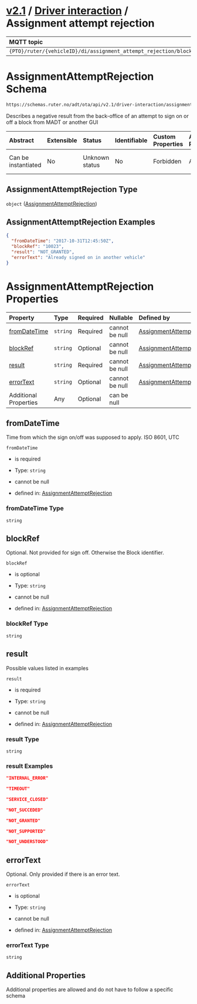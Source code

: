 # [v2.1](../../README.md) / [Driver interaction](README.md) / Assignment attempt rejection 
 
MQTT topic                                          | Retain   | QoS 
| :------------------------------------------------ | -------- | -------- |
```{PTO}/ruter/{vehicleID}/di/assignment_attempt_rejection/block```  | ```false``` | ```0```

# AssignmentAttemptRejection Schema

```txt
https://schemas.ruter.no/adt/ota/api/v2.1/driver-interaction/assignment-attempt-rejection.json
```

Describes a negative result from the back-office of an attempt to sign on or off a block from MADT or another GUI

| Abstract            | Extensible | Status         | Identifiable | Custom Properties | Additional Properties | Access Restrictions | Defined In                                                                                                                    |
| :------------------ | :--------- | :------------- | :----------- | :---------------- | :-------------------- | :------------------ | :---------------------------------------------------------------------------------------------------------------------------- |
| Can be instantiated | No         | Unknown status | No           | Forbidden         | Allowed               | none                | [assignment-attempt-rejection.json](../../schema/driver-interaction/assignment-attempt-rejection.json "open original schema") |

## AssignmentAttemptRejection Type

`object` ([AssignmentAttemptRejection](assignment-attempt-rejection.md))

## AssignmentAttemptRejection Examples

```json
{
  "fromDateTime": "2017-10-31T12:45:50Z",
  "blockRef": "10023",
  "result": "NOT_GRANTED",
  "errorText": "Already signed on in another vehicle"
}
```

# AssignmentAttemptRejection Properties

| Property                      | Type     | Required | Nullable       | Defined by                                                                                                                                 |
| :---------------------------- | :------- | :------- | :------------- | :----------------------------------------------------------------------------------------------------------------------------------------- |
| [fromDateTime](#fromdatetime) | `string` | Required | cannot be null | [AssignmentAttemptRejection](assignment-attempt-rejection-properties-fromdatetime.md "#/properties/fromDateTime#/properties/fromDateTime") |
| [blockRef](#blockref)         | `string` | Optional | cannot be null | [AssignmentAttemptRejection](assignment-attempt-rejection-properties-blockref.md "#/properties/blockRef#/properties/blockRef")             |
| [result](#result)             | `string` | Required | cannot be null | [AssignmentAttemptRejection](assignment-attempt-rejection-properties-result.md "#/properties/result#/properties/result")                   |
| [errorText](#errortext)       | `string` | Optional | cannot be null | [AssignmentAttemptRejection](assignment-attempt-rejection-properties-errortext.md "#/properties/errorText#/properties/errorText")          |
| Additional Properties         | Any      | Optional | can be null    |                                                                                                                                            |

## fromDateTime

Time from which the sign on/off was supposed to apply. ISO 8601, UTC

`fromDateTime`

*   is required

*   Type: `string`

*   cannot be null

*   defined in: [AssignmentAttemptRejection](assignment-attempt-rejection-properties-fromdatetime.md "#/properties/fromDateTime#/properties/fromDateTime")

### fromDateTime Type

`string`

## blockRef

Optional. Not provided for sign off. Otherwise the Block identifier.

`blockRef`

*   is optional

*   Type: `string`

*   cannot be null

*   defined in: [AssignmentAttemptRejection](assignment-attempt-rejection-properties-blockref.md "#/properties/blockRef#/properties/blockRef")

### blockRef Type

`string`

## result

Possible values listed in examples

`result`

*   is required

*   Type: `string`

*   cannot be null

*   defined in: [AssignmentAttemptRejection](assignment-attempt-rejection-properties-result.md "#/properties/result#/properties/result")

### result Type

`string`

### result Examples

```json
"INTERNAL_ERROR"
```

```json
"TIMEOUT"
```

```json
"SERVICE_CLOSED"
```

```json
"NOT_SUCCEDED"
```

```json
"NOT_GRANTED"
```

```json
"NOT_SUPPORTED"
```

```json
"NOT_UNDERSTOOD"
```

## errorText

Optional. Only provided if there is an error text.

`errorText`

*   is optional

*   Type: `string`

*   cannot be null

*   defined in: [AssignmentAttemptRejection](assignment-attempt-rejection-properties-errortext.md "#/properties/errorText#/properties/errorText")

### errorText Type

`string`

## Additional Properties

Additional properties are allowed and do not have to follow a specific schema
